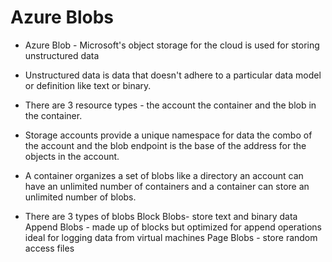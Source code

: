 # Azure Blobs

- Azure Blob - Microsoft's object storage for the cloud is used for storing unstructured data

- Unstructured data is data that doesn't adhere to a particular data model or definition like text or binary.

- There are 3 resource types - the account the container and the blob in the container.

- Storage accounts provide a unique namespace for data the combo of the account and the blob endpoint is the base of the 
address for the objects in the account.

- A container organizes a set of blobs like a directory an account can have an unlimited number of containers and a 
container can store an unlimited number of blobs.

- There are 3 types of blobs Block Blobs- store text and binary data Append Blobs - made up of blocks but optimized for 
append operations ideal for logging data from virtual machines Page Blobs - store random access files